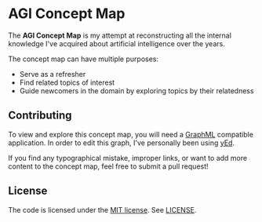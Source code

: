 # AGI Concept Map

The **AGI Concept Map** is my attempt at reconstructing all the internal knowledge I've acquired about artificial intelligence over the years.

The concept map can have multiple purposes:
* Serve as a refresher
* Find related topics of interest
* Guide newcomers in the domain by exploring topics by their relatedness

## Contributing

To view and explore this concept map, you will need a [GraphML](https://en.wikipedia.org/wiki/GraphML) compatible application. In order to edit this graph, I've personally been using [yEd](https://www.yworks.com/products/yed).

If you find any typographical mistake, improper links, or want to add more content to the concept map, feel free to submit a pull request!

## License

The code is licensed under the [MIT license](http://choosealicense.com/licenses/mit/). See [LICENSE](LICENSE).